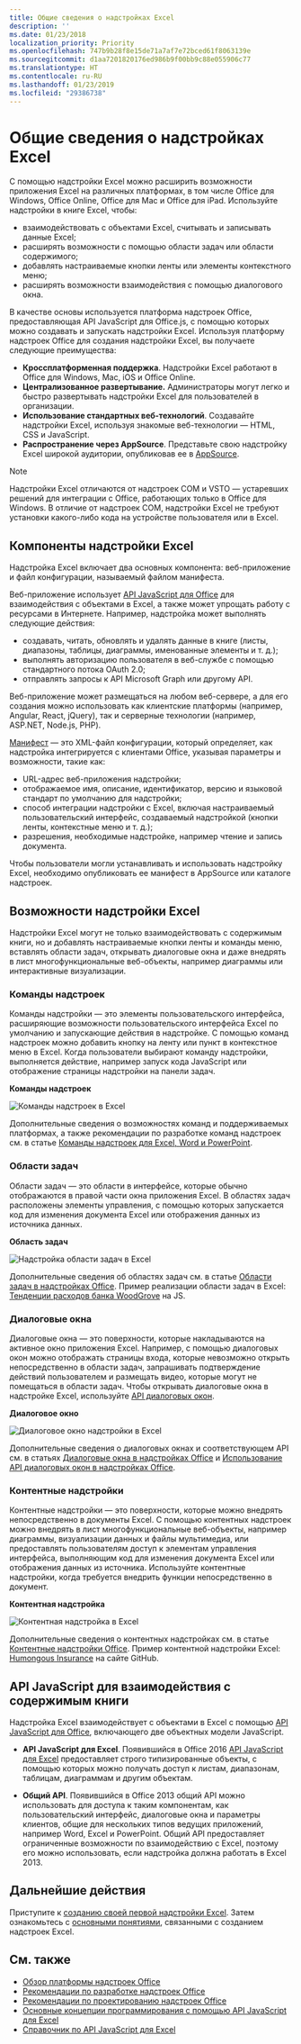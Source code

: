 ```yaml
---
title: Общие сведения о надстройках Excel
description: ''
ms.date: 01/23/2018
localization_priority: Priority
ms.openlocfilehash: 747b9b28f8e15de71a7af7e72bced61f8063139e
ms.sourcegitcommit: d1aa7201820176ed986b9f00bb9c88e055906c77
ms.translationtype: HT
ms.contentlocale: ru-RU
ms.lasthandoff: 01/23/2019
ms.locfileid: "29386738"
---
```

# <a name="excel-add-ins-overview"></a>Общие сведения о надстройках Excel

С помощью надстройки Excel можно расширить возможности приложения Excel на различных платформах, в том числе Office для Windows, Office Online, Office для Mac и Office для iPad. Используйте надстройки в книге Excel, чтобы:

- взаимодействовать с объектами Excel, считывать и записывать данные Excel; 
- расширять возможности с помощью области задач или области содержимого; 
- добавлять настраиваемые кнопки ленты или элементы контекстного меню;
- расширять возможности взаимодействия с помощью диалогового окна. 

В качестве основы используется платформа надстроек Office, предоставляющая API JavaScript для Office.js, с помощью которых можно создавать и запускать надстройки Excel. Используя платформу надстроек Office для создания надстройки Excel, вы получаете следующие преимущества:

* **Кроссплатформенная поддержка**. Надстройки Excel работают в Office для Windows, Mac, iOS и Office Online.
* **Централизованное развертывание.** Администраторы могут легко и быстро развертывать надстройки Excel для пользователей в организации.
* **Использование стандартных веб-технологий**. Создавайте надстройки Excel, используя знакомые веб-технологии — HTML, CSS и JavaScript.
* **Распространение через AppSource**. Представьте свою надстройку Excel широкой аудитории, опубликовав ее в [AppSource](https://appsource.microsoft.com/marketplace/apps?product=office&page=1&src=office&corrid=53245fad-fcbe-41f8-9f97-b0840264f97c&omexanonuid=4a0102fb-b31a-4b9f-9bb0-39d4cc6b789d).

> [!NOTE]
> Надстройки Excel отличаются от надстроек COM и VSTO — устаревших решений для интеграции с Office, работающих только в Office для Windows. В отличие от надстроек COM, надстройки Excel не требуют установки какого-либо кода на устройстве пользователя или в Excel. 

## <a name="components-of-an-excel-add-in"></a>Компоненты надстройки Excel 

Надстройка Excel включает два основных компонента: веб-приложение и файл конфигурации, называемый файлом манифеста. 

Веб-приложение использует [API JavaScript для Office](https://docs.microsoft.com/office/dev/add-ins/reference/javascript-api-for-office) для взаимодействия с объектами в Excel, а также может упрощать работу с ресурсами в Интернете. Например, надстройка может выполнять следующие действия:

* создавать, читать, обновлять и удалять данные в книге (листы, диапазоны, таблицы, диаграммы, именованные элементы и т. д.);
* выполнять авторизацию пользователя в веб-службе с помощью стандартного потока OAuth 2.0;
* отправлять запросы к API Microsoft Graph или другому API.

Веб-приложение может размещаться на любом веб-сервере, а для его создания можно использовать как клиентские платформы (например, Angular, React, jQuery), так и серверные технологии (например, ASP.NET, Node.js, PHP).

[Манифест](../develop/add-in-manifests.md) — это XML-файл конфигурации, который определяет, как надстройка интегрируется с клиентами Office, указывая параметры и возможности, такие как: 

* URL-адрес веб-приложения надстройки;
* отображаемое имя, описание, идентификатор, версию и языковой стандарт по умолчанию для надстройки;
* способ интеграции надстройки с Excel, включая настраиваемый пользовательский интерфейс, создаваемый надстройкой (кнопки ленты, контекстные меню и т. д.);
* разрешения, необходимые надстройке, например чтение и запись документа.

Чтобы пользователи могли устанавливать и использовать надстройку Excel, необходимо опубликовать ее манифест в AppSource или каталоге надстроек. 

## <a name="capabilities-of-an-excel-add-in"></a>Возможности надстройки Excel

Надстройки Excel могут не только взаимодействовать с содержимым книги, но и добавлять настраиваемые кнопки ленты и команды меню, вставлять области задач, открывать диалоговые окна и даже внедрять в лист многофункциональные веб-объекты, например диаграммы или интерактивные визуализации.

### <a name="add-in-commands"></a>Команды надстроек

Команды надстройки — это элементы пользовательского интерфейса, расширяющие возможности пользовательского интерфейса Excel по умолчанию и запускающие действия в надстройке. С помощью команд надстроек можно добавить кнопку на ленту или пункт в контекстное меню в Excel. Когда пользователи выбирают команду надстройки, выполняется действие, например запуск кода JavaScript или отображение страницы надстройки на панели задач. 

**Команды надстроек**

![Команды надстроек в Excel](../images/excel-add-in-commands-script-lab.png)

Дополнительные сведения о возможностях команд и поддерживаемых платформах, а также рекомендации по разработке команд надстроек см. в статье [Команды надстроек для Excel, Word и PowerPoint](../design/add-in-commands.md).

### <a name="task-panes"></a>Области задач

Области задач — это области в интерфейсе, которые обычно отображаются в правой части окна приложения Excel. В областях задач расположены элементы управления, с помощью которых запускается код для изменения документа Excel или отображения данных из источника данных. 

**Область задач**

![Надстройка области задач в Excel](../images/excel-add-in-task-pane-insights.png)

Дополнительные сведения об областях задач см. в статье [Области задач в надстройках Office](../design/task-pane-add-ins.md). Пример реализации области задач в Excel: [Тенденции расходов банка WoodGrove](https://github.com/OfficeDev/Excel-Add-in-WoodGrove-Expense-Trends) на JS.

### <a name="dialog-boxes"></a>Диалоговые окна

Диалоговые окна — это поверхности, которые накладываются на активное окно приложения Excel. Например, с помощью диалоговых окон можно отображать страницы входа, которые невозможно открыть непосредственно в области задач, запрашивать подтверждение действий пользователем и размещать видео, которые могут не помещаться в области задач. Чтобы открывать диалоговые окна в надстройке Excel, используйте [API диалоговых окон](https://docs.microsoft.com/javascript/api/office/office.ui).

**Диалоговое окно**

![Диалоговое окно надстройки в Excel](../images/excel-add-in-dialog-choose-number.png)

Дополнительные сведения о диалоговых окнах и соответствующем API см. в статьях [Диалоговые окна в надстройках Office](../design/dialog-boxes.md) и [Использование API диалоговых окон в надстройках Office](../develop/dialog-api-in-office-add-ins.md).

### <a name="content-add-ins"></a>Контентные надстройки

Контентные надстройки — это поверхности, которые можно внедрять непосредственно в документы Excel. С помощью контентных надстроек можно внедрять в лист многофункциональные веб-объекты, например диаграммы, визуализации данных и файлы мультимедиа, или предоставлять пользователям доступ к элементам управления интерфейса, выполняющим код для изменения документа Excel или отображения данных из источника. Используйте контентные надстройки, когда требуется внедрить функции непосредственно в документ.

**Контентная надстройка**

![Контентная надстройка в Excel](../images/excel-add-in-content-map.png)

Дополнительные сведения о контентных надстройках см. в статье [Контентные надстройки Office](../design/content-add-ins.md). Пример контентной надстройки Excel: [Humongous Insurance](https://github.com/OfficeDev/Excel-Content-Add-in-Humongous-Insurance) на сайте GitHub.

## <a name="javascript-apis-to-interact-with-workbook-content"></a>API JavaScript для взаимодействия с содержимым книги

Надстройка Excel взаимодействует с объектами в Excel с помощью [API JavaScript для Office](https://docs.microsoft.com/office/dev/add-ins/reference/javascript-api-for-office), включающего две объектных модели JavaScript.

* **API JavaScript для Excel**. Появившийся в Office 2016 [API JavaScript для Excel](https://docs.microsoft.com/office/dev/add-ins/reference/overview/excel-add-ins-reference-overview) предоставляет строго типизированные объекты, с помощью которых можно получать доступ к листам, диапазонам, таблицам, диаграммам и другим объектам. 

* **Общий API**. Появившийся в Office 2013 общий API можно использовать для доступа к таким компонентам, как пользовательский интерфейс, диалоговые окна и параметры клиентов, общие для нескольких типов ведущих приложений, например Word, Excel и PowerPoint. Общий API предоставляет ограниченные возможности по взаимодействию с Excel, поэтому его можно использовать, если надстройка должна работать в Excel 2013.

## <a name="next-steps"></a>Дальнейшие действия

Приступите к [созданию своей первой надстройки Excel](excel-add-ins-get-started-overview.md). Затем ознакомьтесь с [основными понятиями](excel-add-ins-core-concepts.md), связанными с созданием надстроек Excel.

## <a name="see-also"></a>См. также

- [Обзор платформы надстроек Office](../overview/office-add-ins.md)
- [Рекомендации по разработке надстроек Office](../concepts/add-in-development-best-practices.md)
- [Рекомендации по проектированию надстроек Office](../design/add-in-design.md)
- [Основные концепции программирования с помощью API JavaScript для Excel](excel-add-ins-core-concepts.md)
- [Справочник по API JavaScript для Excel](https://docs.microsoft.com/office/dev/add-ins/reference/overview/excel-add-ins-reference-overview)
